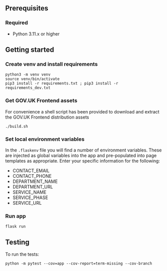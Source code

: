
## Prerequisites

### Required

- Python 3.11.x or higher

## Getting started

### Create venv and install requirements

```
python3 -m venv venv
source venv/bin/activate
pip3 install -r requirements.txt ; pip3 install -r requirements_dev.txt
```

### Get GOV.UK Frontend assets

For convenience a shell script has been provided to download and extract the GOV.UK Frontend distribution assets

```
./build.sh
```

### Set local environment variables

In the `.flaskenv` file you will find a number of environment variables. These are injected as global variables into the app and pre-populated into page templates as appropriate. Enter your specific information for the following:

- CONTACT_EMAIL
- CONTACT_PHONE
- DEPARTMENT_NAME
- DEPARTMENT_URL
- SERVICE_NAME
- SERVICE_PHASE
- SERVICE_URL


### Run app

```
flask run
```

## Testing

To run the tests:

```shell
python -m pytest --cov=app --cov-report=term-missing --cov-branch
```
